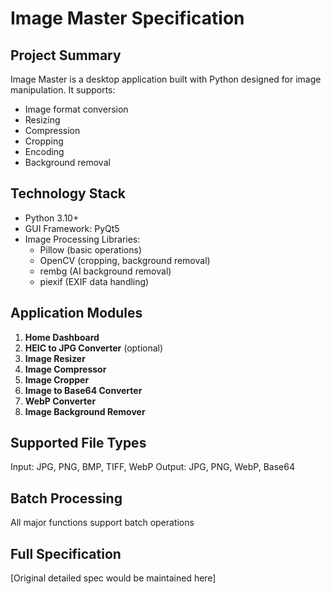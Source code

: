 # Image Master Specification

## Project Summary
Image Master is a desktop application built with Python designed for image manipulation. It supports:
- Image format conversion
- Resizing
- Compression
- Cropping
- Encoding
- Background removal

## Technology Stack
- Python 3.10+
- GUI Framework: PyQt5
- Image Processing Libraries:
  - Pillow (basic operations)
  - OpenCV (cropping, background removal)
  - rembg (AI background removal)
  - piexif (EXIF data handling)

## Application Modules
1. **Home Dashboard**
2. **HEIC to JPG Converter** (optional)
3. **Image Resizer**
4. **Image Compressor**
5. **Image Cropper**
6. **Image to Base64 Converter**
7. **WebP Converter**
8. **Image Background Remover**

## Supported File Types
Input: JPG, PNG, BMP, TIFF, WebP
Output: JPG, PNG, WebP, Base64

## Batch Processing
All major functions support batch operations

## Full Specification
[Original detailed spec would be maintained here]
